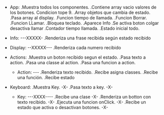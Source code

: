 - App:
  .Muestra todos los componentes.
  .Contiene array vacio valores de los botones. Condicion tope 9.
  .Array objetos que cambia de estado.
  .Pasa array al display.
  .Funcion tiempo de llamada.
  .Funcion Borrar.
  .Funcion LLamar.
  .Bloquea teclado.
  .Aparece Info
  .Se activa boton colgar desactiva llamar
  .Contador tiempo llamada.
  .Estado inicial todo.

- Info: ---XXXXX-
  .Renderiza una frase recibida según estado recibido

- Display: --XXXXX---
  .Renderiza cada numero recibido

- Actions:
  .Muestra un boton recibido segun el estado.
  .Pasa texto a action.
  .Pasa una classe al action.
  .Pasa una funcion a action.

  - Action: ---
    .Renderiza texto recibido.
    .Recibe asigna classes.
    .Recibe una función.
    .Recibe estado

- Keyboard:
  .Muestra Key. -X-
  .Pasa texto a key. -X-

  - Key: ---XXXX----
    .Recibe una clase -X-
    .Renderiza un botton con texto recibido. -X-
    .Ejecuta una funcion onClick. -X-
    .Recibe un estado que activa o desactivan botones. -X-

